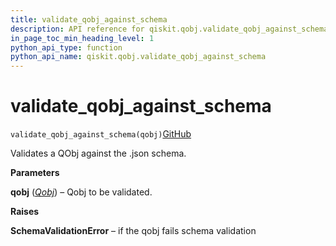 ```yaml
---
title: validate_qobj_against_schema
description: API reference for qiskit.qobj.validate_qobj_against_schema
in_page_toc_min_heading_level: 1
python_api_type: function
python_api_name: qiskit.qobj.validate_qobj_against_schema
---
```


# validate\_qobj\_against\_schema

<span id="qiskit.qobj.validate_qobj_against_schema" />

`validate_qobj_against_schema(qobj)`[GitHub](https://github.com/qiskit/qiskit/tree/stable/0.14/qiskit/qobj/utils.py "view source code")

Validates a QObj against the .json schema.

**Parameters**

**qobj** ([*Qobj*](qiskit.qobj.Qobj "qiskit.qobj.Qobj")) – Qobj to be validated.

**Raises**

**SchemaValidationError** – if the qobj fails schema validation

